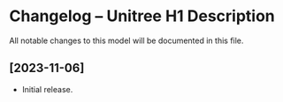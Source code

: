 # Changelog – Unitree H1 Description

All notable changes to this model will be documented in this file.

## [2023-11-06]
- Initial release.

